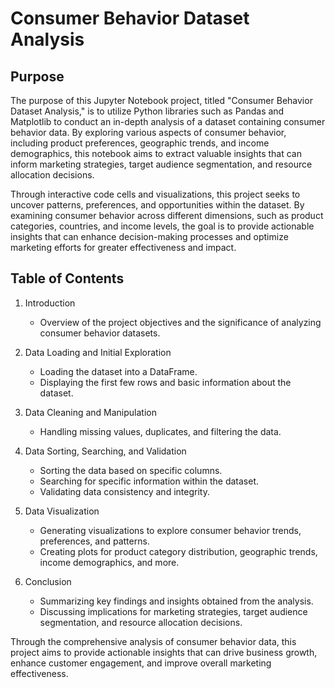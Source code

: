 # Consumer Behavior Dataset Analysis

## Purpose

The purpose of this Jupyter Notebook project, titled "Consumer Behavior Dataset Analysis," is to utilize Python libraries such as Pandas and Matplotlib to conduct an in-depth analysis of a dataset containing consumer behavior data. By exploring various aspects of consumer behavior, including product preferences, geographic trends, and income demographics, this notebook aims to extract valuable insights that can inform marketing strategies, target audience segmentation, and resource allocation decisions.

Through interactive code cells and visualizations, this project seeks to uncover patterns, preferences, and opportunities within the dataset. By examining consumer behavior across different dimensions, such as product categories, countries, and income levels, the goal is to provide actionable insights that can enhance decision-making processes and optimize marketing efforts for greater effectiveness and impact.

## Table of Contents

1. Introduction
    - Overview of the project objectives and the significance of analyzing consumer behavior datasets.
    
2. Data Loading and Initial Exploration
    - Loading the dataset into a DataFrame.
    - Displaying the first few rows and basic information about the dataset.
    
3. Data Cleaning and Manipulation
    - Handling missing values, duplicates, and filtering the data.
    
4. Data Sorting, Searching, and Validation
    - Sorting the data based on specific columns.
    - Searching for specific information within the dataset.
    - Validating data consistency and integrity.
    
5. Data Visualization
    - Generating visualizations to explore consumer behavior trends, preferences, and patterns.
    - Creating plots for product category distribution, geographic trends, income demographics, and more.
    
6. Conclusion
    - Summarizing key findings and insights obtained from the analysis.
    - Discussing implications for marketing strategies, target audience segmentation, and resource allocation decisions.
  
Through the comprehensive analysis of consumer behavior data, this project aims to provide actionable insights that can drive business growth, enhance customer engagement, and improve overall marketing effectiveness.
